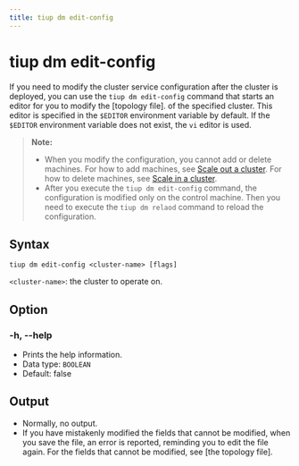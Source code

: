 ```yaml
---
title: tiup dm edit-config
---
```


# tiup dm edit-config

If you need to modify the cluster service configuration after the cluster is deployed, you can use the `tiup dm edit-config` command that starts an editor for you to modify the [topology file]<!-- (/tiup/tiup-dm-topology-reference.md) -->. of the specified cluster. This editor is specified in the `$EDITOR` environment variable by default. If the `$EDITOR` environment variable does not exist, the `vi` editor is used.

> **Note:**
>
> + When you modify the configuration, you cannot add or delete machines. For how to add machines, see [Scale out a cluster](/tiup/tiup-component-dm-scale-out.md). For how to delete machines, see [Scale in a cluster](/tiup/tiup-component-dm-scale-in.md).
> + After you execute the `tiup dm edit-config` command, the configuration is modified only on the control machine. Then you need to execute the `tiup dm relaod` command to reload the configuration.

## Syntax

```shell
tiup dm edit-config <cluster-name> [flags]
```

`<cluster-name>`: the cluster to operate on.

## Option

### -h, --help

- Prints the help information.
- Data type: `BOOLEAN`
- Default: false

## Output

- Normally, no output.
- If you have mistakenly modified the fields that cannot be modified, when you save the file, an error is reported, reminding you to edit the file again. For the fields that cannot be modified, see [the topology file]<!-- (/tiup/tiup-dm-topology-reference.md)-->.
